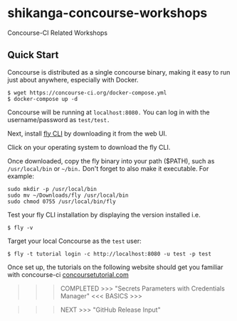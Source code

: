 # shikanga-concourse-workshops
Concourse-CI Related Workshops

## Quick Start
Concourse is distributed as a single concourse binary, making it easy to run just about anywhere, especially with Docker.

```
$ wget https://concourse-ci.org/docker-compose.yml
$ docker-compose up -d
```
Concourse will be running at `localhost:8080.` You can log in with the username/password as `test/test.`

Next, install [fly CLI](https://concourse-ci.org) by downloading it from the web UI.

Click on your operating system to download the fly CLI.

Once downloaded, copy the fly binary into your path ($PATH), such as `/usr/local/bin` or `~/bin.` Don't forget to also make it executable. For example:

```
sudo mkdir -p /usr/local/bin
sudo mv ~/Downloads/fly /usr/local/bin
sudo chmod 0755 /usr/local/bin/fly
```

Test your fly CLI installation by displaying the version installed i.e.
```
$ fly -v
```

Target your local Concourse as the `test` user:

```
$ fly -t tutorial login -c http://localhost:8080 -u test -p test
```

Once set up, the tutorials on the following website should get you familiar with concourse-ci [concoursetutorial.com](https://concoursetutorial.com)

>>> COMPLETED >>> "Secrets Parameters with Credentials Manager" <<< BASICS >>>

>>> NEXT >>> "GitHub Release Input" 